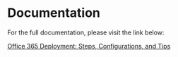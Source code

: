 # Documentation

For the full documentation, please visit the link below:

[Office 365 Deployment: Steps, Configurations, and Tips](https://blog.wuibaille.fr/2023/05/deploiement-doffice-365/)
